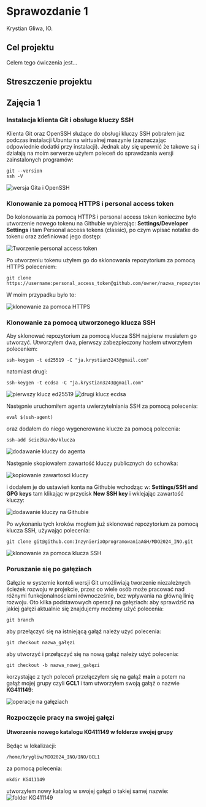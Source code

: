 # Sprawozdanie 1
Krystian Gliwa, IO.

## Cel projektu
Celem tego ćwiczenia jest...

## Streszczenie projektu

## Zajęcia 1

### Instalacja klienta Git i obsługe kluczy SSH

Klienta Git oraz OpenSSH służące do obsługi kluczy SSH pobrałem juz podczas instalacji Ubuntu na wirtualnej maszynie (zaznaczając odpowiednie dodatki przy instalacji). Jednak aby się upewnić że takowe są i działają na moim serwerze użyłem poleceń do sprawdzania wersji zainstalonych programów:
```
git --version
ssh -V
```
![wersja Gita i OpenSSH](./zrzuty_ekranu/1.jpg)

### Klonowanie za pomocą HTTPS i personal access token

Do kolonowania za pomocą HTTPS i personal access token konieczne było utworzenie nowego tokenu na Githubie wybierając: **Settings/Developer Settings** i tam Personal access tokens (classic), po czym wpisać notatke do tokenu oraz zdefiniować jego dostęp: 

![Tworzenie personal access token](./zrzuty_ekranu/2.jpg)

Po utworzeniu tokenu użyłem go do sklonowania repozytorium za pomocą HTTPS poleceniem: 
```
git clone https://username:personal_access_token@github.com/owner/nazwa_repozytorium.git
``` 
W moim przypadku było to: 

![klonowanie za pomoca HTTPS](./zrzuty_ekranu/3.jpg)

### Klonowanie za pomocą utworzonego klucza SSH

Aby sklonować repozytorium za pomocą klucza SSH najpierw musiałem go utworzyć. Utworzyłem dwa, pierwszy zabezpieczony hasłem utworzyłem poleceniem: 
```
ssh-keygen -t ed25519 -C "ja.krystian3243@gmail.com"
```
natomiast drugi:
```
ssh-keygen -t ecdsa -C "ja.krystian3243@gmail.com"
```
![pierwszy klucz ed25519](./zrzuty_ekranu/4.jpg)
![drugi klucz ecdsa](./zrzuty_ekranu/5.jpg)

Następnie uruchomiłem agenta uwierzytelniania SSH za pomocą polecenia: 
```
eval $(ssh-agent)
```
 oraz dodałem do niego wygenerowane klucze za pomocą polecenia:
```
ssh-add ścieżka/do/klucza
```
![dodawanie kluczy do agenta](./zrzuty_ekranu/6.jpg)

Następnie skopiowałem zawartość kluczy publicznych do schowka:

![kopiowanie zawartosci kluczy](./zrzuty_ekranu/7.jpg)

i dodałem je do ustawień konta na Githubie wchodząc w: **Settings/SSH and GPG keys** tam klikając w przycisk **New SSH key** i wklejając zawartość kluczy:

![dodawanie kluczy na Githubie](./zrzuty_ekranu/8.jpg)

Po wykonaniu tych kroków mogłem już sklonować repozytorium za pomocą klucza SSH, używając polecenia:
```
git clone git@github.com:InzynieriaOprogramowaniaAGH/MDO2024_INO.git
```
![klonowanie za pomoca klucza SSH](./zrzuty_ekranu/9.jpg)

### Poruszanie się po gałęziach

Gałęzie w systemie kontoli wersji Git umożliwiają tworzenie niezależnych ścieżek rozwoju w projekcie, przez co wiele osób może pracować nad różnymi funkcjonalnościami równocześnie, bez wpływania na główną linię rozwoju. Oto kilka podstawowych operacji na gałęziach:
aby sprawdzić na jakiej gałęzi aktualnie się znajdujemy możemy użyć polecenia:
```
git branch
```
aby przełączyć się na istniejącą gałąź należy użyć polecenia:
```
git checkout nazwa_gałęzi
```
aby utworzyć i przełączyć się na nową gałąź należy użyć polecenia: 
```
git checkout -b nazwa_nowej_gałęzi
```
korzystając z tych poleceń przełączyłem się na gałąź **main** a potem na gałąź mojej grupy czyli **GCL1** i  tam utworzyłem swoją gałąź o nazwie **KG411149**:

![operacje na gałęziach](./zrzuty_ekranu/10.jpg)

### Rozpoczęcie pracy na swojej gałęzi

#### Utworzenie nowego katalogu **KG411149** w folderze swojej grupy
Będąc w lokalizacji: 
```
/home/krygliw/MDO2024_INO/INO/GCL1
```
za pomocą polecenia: 
```
mkdir KG411149
```
utworzyłem nowy katalog w swojej gałęzi o takiej samej nazwie:
![folder KG411149](./zrzuty_ekranu/11.jpg)
